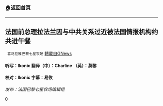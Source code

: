 ###  [:house:返回首頁](https://github.com/ourhimalayas/txt)
---

## 法国前总理拉法兰因与中共关系过近被法国情报机构约共进午餐
` 喜马拉雅巴黎七星农场` [轉載自GNews](https://gnews.org/zh-hans/945774/)

#### 听写：Ikonic                翻译（中）：Charline （英）：莫黎

#### 校对：Ikonic 字幕：易攸

*发布：法国巴黎七星农场编辑组*

0
